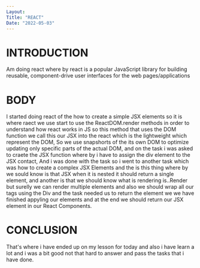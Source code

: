 ```yaml
---
Layout:
Title: "REACT"
Date: "2022-05-03"
---
```


# INTRODUCTION

Am doing react where by react is a popular JavaScript library for building reusable, component-drive user interfaces for the web pages/applications

# BODY

I started doing react of the how to create a simple JSX elements so it is where raect we use start to use the ReactDOM.render methods in order to understand how react works in JS so this method that uses the DOM function we call this our JSX into the react which is the lightweight which represent the DOM, So we use snapshorts of the its own DOM to optimize updating only specific parts of the actual DOM, and on the task i was asked to craete the JSX function where by i have to assign the div element to the JSX contact, And i was done with the task so i went to another task which was how to create a complex JSX Elements and the is this thing where by we sould know is that JSX when it is nested it should return a single element, and another is that we should know what is rendering is..Render but surelly we can render multiple elements and also we should wrap all our tags using the Div and the task needed us to return the element we we have finished appyling our elements and at the end we should return our JSX element in our React Components.

# CONCLUSION

That's where i have ended up on my lesson for today and also i have learn a lot and i was a bit good not that hard to answer and pass the tasks that i have done.